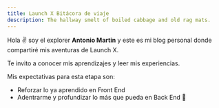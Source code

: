 ```yaml
---
title: Launch X Bitácora de viaje
description: The hallway smelt of boiled cabbage and old rag mats.
---
```


Hola ✌️  soy el explorer **Antonio Martin** y este es mi blog personal donde compartiré mis aventuras de Launch X.

Te invito a conocer mis aprendizajes y leer mis experiencias.

Mis expectativas para esta etapa son:

- Reforzar lo ya aprendido en Front End
- Adentrarme y profundizar lo más que pueda en Back End
🚀
